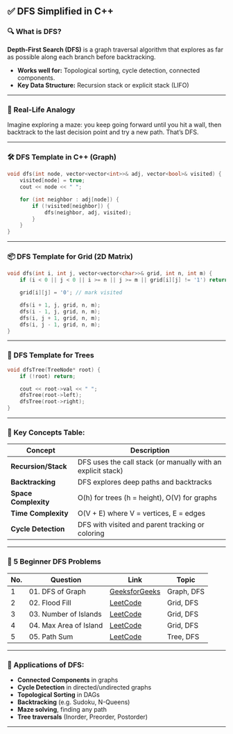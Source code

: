 ## ✅ DFS Simplified in C++

### 🔍 What is DFS?

**Depth-First Search (DFS)** is a graph traversal algorithm that explores as far as possible along each branch before backtracking.

* **Works well for:** Topological sorting, cycle detection, connected components.
* **Key Data Structure:** Recursion stack or explicit stack (LIFO)

---

### 🧠 Real-Life Analogy

Imagine exploring a maze: you keep going forward until you hit a wall, then backtrack to the last decision point and try a new path. That’s DFS.

---

### 🛠️ DFS Template in C++ (Graph)

```cpp
void dfs(int node, vector<vector<int>>& adj, vector<bool>& visited) {
    visited[node] = true;
    cout << node << " ";

    for (int neighbor : adj[node]) {
        if (!visited[neighbor]) {
            dfs(neighbor, adj, visited);
        }
    }
}
```

---

### 📦 DFS Template for Grid (2D Matrix)

```cpp
void dfs(int i, int j, vector<vector<char>>& grid, int n, int m) {
    if (i < 0 || j < 0 || i >= n || j >= m || grid[i][j] != '1') return;

    grid[i][j] = '0'; // mark visited

    dfs(i + 1, j, grid, n, m);
    dfs(i - 1, j, grid, n, m);
    dfs(i, j + 1, grid, n, m);
    dfs(i, j - 1, grid, n, m);
}
```

---

### 🌳 DFS Template for Trees

```cpp
void dfsTree(TreeNode* root) {
    if (!root) return;

    cout << root->val << " ";
    dfsTree(root->left);
    dfsTree(root->right);
}
```

---

### 🧠 Key Concepts Table:

| Concept              | Description                                                  |
| -------------------- | ------------------------------------------------------------ |
| **Recursion/Stack**  | DFS uses the call stack (or manually with an explicit stack) |
| **Backtracking**     | DFS explores deep paths and backtracks                       |
| **Space Complexity** | O(h) for trees (h = height), O(V) for graphs                 |
| **Time Complexity**  | O(V + E) where V = vertices, E = edges                       |
| **Cycle Detection**  | DFS with visited and parent tracking or coloring             |

---

### 🧪 5 Beginner DFS Problems

| No. | Question               | Link                                                                                        | Topic      |
| --- | ---------------------- | ------------------------------------------------------------------------------------------- | ---------- |
| 1   | 01. DFS of Graph       | [GeeksforGeeks](https://www.geeksforgeeks.org/problems/depth-first-traversal-for-a-graph/1) | Graph, DFS |
| 2   | 02. Flood Fill         | [LeetCode](https://leetcode.com/problems/flood-fill/)                                       | Grid, DFS  |
| 3   | 03. Number of Islands  | [LeetCode](https://leetcode.com/problems/number-of-islands/)                                | Grid, DFS  |
| 4   | 04. Max Area of Island | [LeetCode](https://leetcode.com/problems/max-area-of-island/)                               | Grid, DFS  |
| 5   | 05. Path Sum           | [LeetCode](https://leetcode.com/problems/path-sum/)                                         | Tree, DFS  |

---

### 📌 Applications of DFS:

* **Connected Components** in graphs
* **Cycle Detection** in directed/undirected graphs
* **Topological Sorting** in DAGs
* **Backtracking** (e.g. Sudoku, N-Queens)
* **Maze solving**, finding any path
* **Tree traversals** (Inorder, Preorder, Postorder)

---
